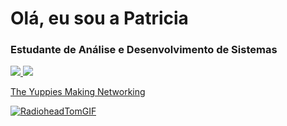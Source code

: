 # Olá, eu sou a Patricia 
<h3>Estudante de Análise e Desenvolvimento de Sistemas</h3>
<div>
  <a href="https://github.com/PatriciaDamasceno883/Patricia-Damasceno-Geraldo/edit/main/README.md">
  <img leight="180cm" src="https://github-readme-stats.vercel.app/api?username=Patricia-Damasceno-Geraldo&show_icons=true&theme=dracula&include_all_commits=true&count_private-true"/>
  <img leight="180cm"  src="https://github-readme-stats.vercel.app/api/top-langs/?username=Patricia-Damasceno-Geraldo&layout=compact&langs_count=16&theme=dracula">
    </div>
  
  <p font-style="italic">The Yuppies Making Networking </p>
  
  ![RadioheadTomGIF](https://user-images.githubusercontent.com/76404122/201500728-2aa8565c-7e37-4aa8-8af5-fb0951893d63.gif)
